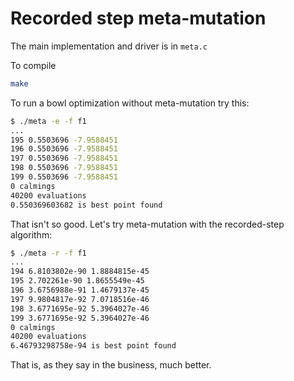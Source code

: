 # Recorded step meta-mutation

The main implementation and driver is in `meta.c`

To compile
```bash
make
```

To run a bowl optimization without meta-mutation try this:
```bash
$ ./meta -e -f f1
...
195 0.5503696 -7.9588451
196 0.5503696 -7.9588451
197 0.5503696 -7.9588451
198 0.5503696 -7.9588451
199 0.5503696 -7.9588451
0 calmings
40200 evaluations
0.550369603682 is best point found
```
That isn't so good. Let's try meta-mutation with the recorded-step algorithm:
```bash
$ ./meta -r -f f1
...
194 6.8103802e-90 1.8884815e-45
195 2.702261e-90 1.8655549e-45
196 3.6756988e-91 1.4679137e-45
197 9.9804817e-92 7.0718516e-46
198 3.6771695e-92 5.3964027e-46
199 3.6771695e-92 5.3964027e-46
0 calmings
40200 evaluations
6.46793298758e-94 is best point found
```

That is, as they say in the business, much better.

